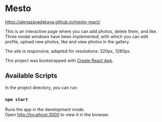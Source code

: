 # Mesto

https://alenazavadskaya.github.io/mesto-react/

This is an interactive page where you can add photos, delete them, and like. Three modal windows have been implemented, with which you can edit profile, upload new photos, like and view photos in the gallery.

The site is responsive, adapted for resolutions: 320px, 1280px.

This project was bootstrapped with [Create React App](https://github.com/facebook/create-react-app).

## Available Scripts

In the project directory, you can run:

### `npm start`

Runs the app in the development mode.\
Open [http://localhost:3000](http://localhost:3000) to view it in the browser.


